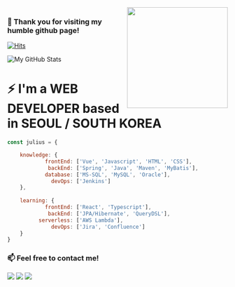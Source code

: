 <img align='right' src="https://media.giphy.com/media/QKUA2bIAgjFgk/giphy.gif" width="230">

### 👋 Thank you for visiting my humble github page!

[![Hits](https://hits.seeyoufarm.com/api/count/incr/badge.svg?url=https%3A%2F%2Fgithub.com%2FjuliusCho)](https://hits.seeyoufarm.com)

![My GitHub Stats](https://github-readme-stats.vercel.app/api?username=juliusCho&show_icons=true)

# ⚡ I'm a WEB DEVELOPER based in SEOUL / SOUTH KOREA
```javascript
const julius = {

    knowledge: {
            frontEnd: ['Vue', 'Javascript', 'HTML', 'CSS'],
             backEnd: ['Spring', 'Java', 'Maven', 'MyBatis'],
            database: ['MS-SQL', 'MySQL', 'Oracle'],
              devOps: ['Jenkins']
    },
    
    learning: {
            frontEnd: ['React', 'Typescript'],
             backEnd: ['JPA/Hibernate', 'QueryDSL'],
          serverless: ['AWS Lambda'],
              devOps: ['Jira', 'Confluence']
    }
}
```

### 📫 Feel free to contact me!

[![](https://img.shields.io/badge/LinkedIn-Inhyo(Julius)-blue)](https://www.linkedin.com/in/julius88/)
[![](https://img.shields.io/badge/Blog-Naver-green)](https://blog.naver.com/johncris)
[![](https://img.shields.io/badge/Gmail-johncrist2000%40gmail.com-red)](mailto:johncrist2000@gmail.com)

<!--
**juliusCho/juliusCho** is a ✨ _special_ ✨ repository because its `README.md` (this file) appears on your GitHub profile.

Here are some ideas to get you started:

- 🔭 I’m currently working on ...
- 🌱 I’m currently learning ...
- 👯 I’m looking to collaborate on ...
- 🤔 I’m looking for help with ...
- 💬 Ask me about ...
- 📫 How to reach me: ...
- 😄 Pronouns: ...
- ⚡ Fun fact: ...
-->
